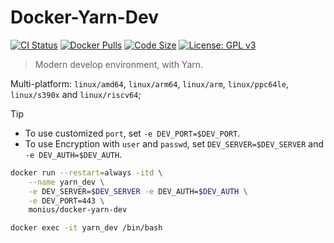 # Docker-Yarn-Dev

[![CI Status](https://github.com/Mon-ius/Docker-Yarn-Dev/workflows/build/badge.svg)](https://github.com/Mon-ius/Docker-Yarn-Dev/actions?query=workflow:build)
[![Docker Pulls](https://flat.badgen.net/docker/pulls/monius/docker-yarn-dev?icon=docker)](https://hub.docker.com/r/monius/docker-yarn-dev)
[![Code Size](https://img.shields.io/github/languages/code-size/Mon-ius/Docker-Yarn-Dev)](https://github.com/Mon-ius/Docker-Yarn-Dev)
[![License: GPL v3](https://img.shields.io/badge/License-GPLv3-blue.svg)](https://www.gnu.org/licenses/gpl-3.0)

> Modern develop environment, with Yarn.

Multi-platform: `linux/amd64`, `linux/arm64`, `linux/arm`, `linux/ppc64le`, `linux/s390x` and `linux/riscv64`;

> [!TIP]
> - To use customized `port`, set `-e DEV_PORT=$DEV_PORT`.
> - To use Encryption with `user` and `passwd`, set `DEV_SERVER=$DEV_SERVER` and `-e DEV_AUTH=$DEV_AUTH`.

```sh
docker run --restart=always -itd \
    --name yarn_dev \
    -e DEV_SERVER=$DEV_SERVER -e DEV_AUTH=$DEV_AUTH \
    -e DEV_PORT=443 \
    monius/docker-yarn-dev

docker exec -it yarn_dev /bin/bash
```